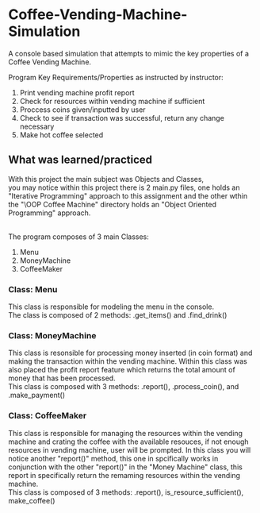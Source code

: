 # Coffee-Vending-Machine-Simulation
A console based simulation that attempts to mimic the key properties of a Coffee Vending Machine.


Program Key Requirements/Properties as instructed by instructor:
1. Print vending machine profit report
2. Check for resources within vending machine if sufficient
3. Proccess coins given/inputted by user
4. Check to see if transaction was successful, return any change necessary
5. Make hot coffee selected

## What was learned/practiced
With this project the main subject was Objects and Classes,<br>
you may notice within this project there is 2 main.py files, one holds an "Iterative Programming" approach to this assignment and the other wthin the "\OOP Coffee Machine" directory holds an "Object Oriented Programming" approach.
<br>
<br>

The program composes of 3 main Classes: 
1. Menu
2. MoneyMachine
3. CoffeeMaker
   
### Class: Menu
This class is responsible for modeling the menu in the console.
<br>
The class is composed of 2 methods: .get_items() and .find_drink()
<br>

### Class: MoneyMachine
This class is resonsible for processing money inserted (in coin format) and making the transaction within the vending machine. Within this class was also placed the profit report feature which returns the total amount of money that has been processed.
<br>
This class is composed with 3 methods: .report(), .process_coin(), and .make_payment()
<br>

### Class: CoffeeMaker
This class is responsible for managing the resources within the vending machine and crating the coffee with the available resouces, if not enough resources in vending machine, user will be prompted. In this class you will notice another "report()" method, this one in spcifically works in conjunction with the other "report()" in the "Money Machine" class, this report in specifically return the remaming resources within the vending machine.
<br>
This class is composed of 3 methods: .report(), is_resource_sufficient(), make_coffee()
<br>
